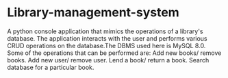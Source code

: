 # Library-management-system
A python console application that mimics the operations of a library's database.
The application interacts with the user and performs various CRUD operations on the database.The DBMS used here is MySQL 8.0.
Some of the operations that can be performed are:
 Add new books/ remove books. 
 Add new user/ remove user.
 Lend a book/ return a book.
 Search database for a particular book.
